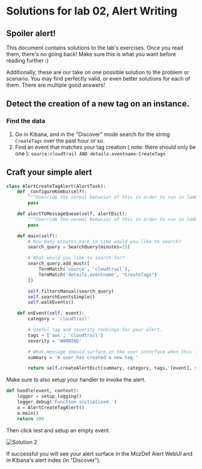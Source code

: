 # Solutions for lab 02, Alert Writing

## Spoiler alert!

This document contains solutions to the lab's exercises. Once you read them, there's no going back!  Make sure this is
what you want before reading further :)

Additionally, these are our take on one possible solution to the problem or scenario. You may find perfectly valid, or
even better solutions for each of them. There are multiple good answers!

## Detect the creation of a new tag on an instance.
### Find the data

1. Go in Kibana, and in the "Discover" mode search for the string `CreateTags` over the past hour or so.
2. Find an event that matches your tag creation ( note: there should only be one ): `source:cloudtrail AND details.eventname:CreateTags`

## Craft your simple alert

```python
class AlertCreateTagAlert(AlertTask):
    def _configureKombu(self):
        """Override the normal behavior of this in order to run in lambda."""
        pass

    def alertToMessageQueue(self, alertDict):
        """Override the normal behavior of this in order to run in lambda."""
        pass

    def main(self):
        # How many minutes back in time would you like to search?
        search_query = SearchQuery(minutes=15)

        # What would you like to search for?
        search_query.add_must([
            TermMatch('source', 'cloudtrail'),
            TermMatch('details.eventname', "CreateTags")
        ])

        self.filtersManual(search_query)
        self.searchEventsSimple()
        self.walkEvents()

    def onEvent(self, event):
        category = 'cloudtrail'

        # Useful tag and severity rankings for your alert.
        tags = ['aws', 'cloudtrail']
        severity = 'WARNING'

        # What message should surface in the user interface when this fires?
        summary = 'A user has created a new tag.'

        return self.createAlertDict(summary, category, tags, [event], severity)
```

Make sure to also setup your handler to invoke the alert.

```python
def handle(event, context):
    logger = setup_logging()
    logger.debug('Function initialized.')
    a = AlertCreateTagAlert()
    a.main()
    return 200
```

Then click test and setup an empty event.  

![Solution 2](img/solution_2-1.png)

If successful you will see your alert surface in the MozDef Alert WebUI and in Kibana's alert index (in "Discover").
